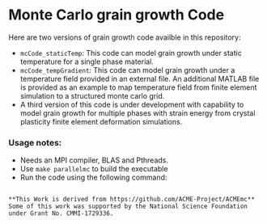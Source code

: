 # Monte Carlo grain growth Code

Here are two versions of grain growth code availble in this repository:
- ```mcCode_staticTemp```:   This code can model grain growth under static temperature for a single phase material.
- ```mcCode_tempGradient```: This code can model grain growth under a temperature field provided in an external file. An additional MATLAB file is provided as an example to map temperature field from finite element simulation to a structured monte carlo grid. 
- A third version of this code is under development with capability to model grain growth for multiple phases with strain energy from crystal plasticity finite element deformation simulations.


### Usage notes:

- Needs an MPI compiler, BLAS and Pthreads.
- Use ```make parallelmc``` to build the executable
- Run the code using the following command:
``` mpirun -n <num_procs> ./parallel_mc.out --nonstop <dimensions> <fileName.00000.dat> <number_of_steps> <intervals_to_write_files> <steps_to_nonuniform_temp> <number_of_threads> <temp1> <temp2>

**This Work is derived from https://github.com/ACME-Project/ACMEmc**
Some of this work was supported by the National Science Foundation under Grant No. CMMI-1729336.